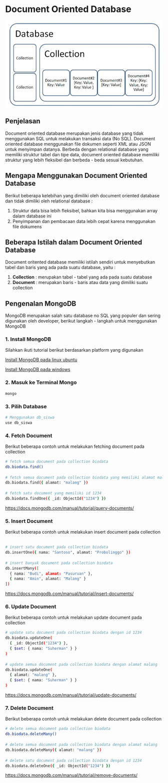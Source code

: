 # Document Oriented Database

<img src="document-oriented-database.jpg" width="500px" />

## Penjelasan

Document oriented database merupakan jenis database yang tidak menggunakan SQL untuk melakukan transaksi data (No SQL). Document oriented database menggunakan file dokumen seperti XML atau JSON untuk menyimpan datanya. Berbeda dengan relational database yang memiliki struktur tabel dan tipe data, document oriented database memiliki struktur yang lebih fleksibel dan berbeda - beda sesuai kebutuhan.

## Mengapa Menggunakan Document Oriented Database

Berikut beberapa kelebihan yang dimiliki oleh document oriented database dan tidak dimiliki oleh relational database :

1. Struktur data bisa lebih fleksibel, bahkan kita bisa menggunakan array dalam database ini
2. Penyimpanan dan pembacaan data lebih cepat karena menggunakan file dokumens

## Beberapa Istilah dalam Document Oriented Database

Document oritented database memiliki istilah sendiri untuk menyebutkan tabel dan baris yang ada pada suatu database, yaitu :

1. **Collection** : merupakan tabel - tabel yang ada pada suatu database
2. **Document** : merupakan baris - baris atau data yang dimiliki suatu collection

## Pengenalan MongoDB

MongoDB merupakan salah satu database no SQL yang populer dan sering digunakan oleh developer, berikut langkah - langkah untuk menggunakan MongoDB

### 1. Install MongoDB

Silahkan ikuti tutorial berikut berdasarkan platform yang digunakan

[Install MongoDB pada linux ubuntu](https://docs.mongodb.com/manual/tutorial/install-mongodb-on-ubuntu/)

[Install MongoDB pada windows](https://docs.mongodb.com/manual/tutorial/install-mongodb-on-windows/)

### 2. Masuk ke Terminal Mongo

```bash
mongo
```

### 3. Pilih Database

```bash
# Menggunakan db_siswa
use db_siswa 
```

### 4. Fetch Document

Berikut beberapa contoh untuk melakukan fetching document pada collection

```bash
# fetch semua document pada collection biodata
db.biodata.find()

# fetch semua document pada collection biodata yang memiliki alamat malang
db.biodata.find({ alamat: "malang" })

# fetch satu document yang memiliki id 1234
db.biodata.findOne({ _id: ObjectId("1234") })
```

https://docs.mongodb.com/manual/tutorial/query-documents/

### 5. Insert Document

Berikut beberapa contoh untuk melakukan insert document pada collection

```bash

# insert satu document pada collection biodata
db.insertOne({ nama: "Santoso", alamat: "Probolinggo" })

# insert banyak document pada collection biodata
db.insertMany([
  { nama: "Budi", alamat: "Pasuruan" },
  { nama: "Amin", alamat: "Malang" }
])
```

https://docs.mongodb.com/manual/tutorial/insert-documents/

### 6. Update Document

Berikut beberapa contoh untuk melakukan update document pada collection

```bash
# update satu document pada collection biodata dengan id 1234
db.biodata.updateOne(
  { _id: ObjectId("1234") },
  { $set: { nama: "Suherman" } }
)

# update semua document pada collection biodata dengan alamat malang
db.biodata.updateOne(
  { alamat: "malang" },
  { $set: { nama: "Suherman" } }
)
```

https://docs.mongodb.com/manual/tutorial/update-documents/

### 7. Delete Document

Berikut beberapa contoh untuk melakukan delete document pada collection

```bash
# delete semua document pada collection biodata
db.biodata.deleteMany()

# delete semua document pada collection biodata dengan alamat malang
db.biodata.deleteMany({ alamat: "malang" })

# delete satu document pada collection biodata dengan id 1234
db.biodata.deleteOne({ _id: ObjectId("1234") })
```

https://docs.mongodb.com/manual/tutorial/remove-documents/